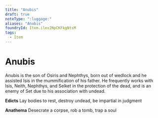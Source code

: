 ```yaml
---
title: "Anubis"
draft: true
noteType: ":luggage:"
aliases: "Anubis"
foundryId: Item.ilex2NpCKFkgNtsM
tags:
  - Item
---
```


# Anubis

Anubis is the son of Osiris and Nephthys, born out of wedlock and he assisted Isis in the mummification of his father. He frequently works with Isis, Neith, Nephthys, and Selket in the protection of the dead, and is an enemy of Set due to his association with undead.

**Edicts** Lay bodies to rest, destroy undead, be impartial in judgment

**Anathema** Desecrate a corpse, rob a tomb, trap a soul
